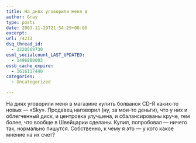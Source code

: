 ```yaml
---
title: На днях уговорили меня в
author: Gray
type: posts
date: 2003-11-29T21:54:29+00:00
excerpt:
url: /4213
dsq_thread_id:
  - 2220569730
esml_socialcount_LAST_UPDATED:
  - 1496880003
essb_cache_expire:
  - 1616117440
categories:
  - Uncategorized

---
```








На днях уговорили меня в магазине купить болванок CD-R каких-то новых &#8212; &#171;Sky&#187;. Продавец наговорил (ну, за мои-то деньги), что у них и облегченный диск, и центровка улучшена, и сбалансированы круче, тем более, что вообще в Швейцарии сделаны. Купил, попробовал &#8212; ничего так, нормально пишутся. Собственно, к чему я это &#8212; у кого какое мнение на их счет?